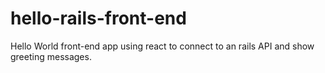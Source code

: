 # hello-rails-front-end
Hello World front-end app using react to connect to an rails API and show greeting messages.
